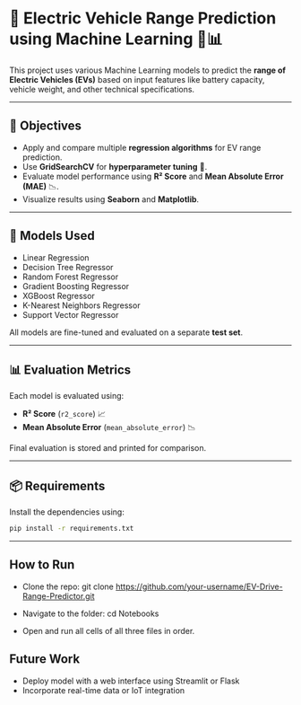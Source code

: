 # 🔋 Electric Vehicle Range Prediction using Machine Learning 🚗📊

This project uses various Machine Learning models to predict the **range of Electric Vehicles (EVs)** based on input features like battery capacity, vehicle weight, and other technical specifications.


---

## 🚀 Objectives

- Apply and compare multiple **regression algorithms** for EV range prediction.
- Use **GridSearchCV** for **hyperparameter tuning** 🧪.
- Evaluate model performance using **R² Score** and **Mean Absolute Error (MAE)** 📉.
- Visualize results using **Seaborn** and **Matplotlib**.

---

## 🧠 Models Used

- Linear Regression
- Decision Tree Regressor
- Random Forest Regressor
- Gradient Boosting Regressor
- XGBoost Regressor
- K-Nearest Neighbors Regressor
- Support Vector Regressor

All models are fine-tuned and evaluated on a separate **test set**.

---

## 📊 Evaluation Metrics

Each model is evaluated using:

- **R² Score** (`r2_score`) 📈
- **Mean Absolute Error** (`mean_absolute_error`) 📉

Final evaluation is stored and printed for comparison.

---

## 📦 Requirements

Install the dependencies using:

```bash
pip install -r requirements.txt
```
---

## How to Run
- Clone the repo:
git clone https://github.com/your-username/EV-Drive-Range-Predictor.git

- Navigate to the folder:
cd Notebooks

- Open and run all cells of all three files in order.



## Future Work
- Deploy model with a web interface using Streamlit or Flask
- Incorporate real-time data or IoT integration
